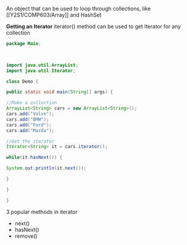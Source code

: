 An object that can be used to loop through collections, like [[Y2S1/COMP603/Array]] and HashSet

**Getting an Iterator**
iterator() method can be used to get Iterator for any collection

```Java
package Main;

  

import java.util.ArrayList;
import java.util.Iterator;

class Demo {

public static void main(String[] args) {

//Make a collection
ArrayList<String> cars = new ArrayList<String>();
cars.add("Volve");
cars.add("BMW");
cars.add("Ford");
cars.add("Mazda");

//Get the iterator
Iterator<String> it = cars.iterator();

while(it.hasNext()) {

System.out.println(it.next());

}

}

}
```

3 popular methods in iterator
- next()
- hasNext()
- remove()

